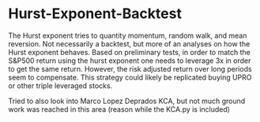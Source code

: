 # Hurst-Exponent-Backtest
The Hurst exponent tries to quantity momentum, random walk, and mean reversion. Not necessarily a backtest, but more of an analyses on how the Hurst exponent behaves. Based on preliminary tests, in order to match the S&amp;P500 return using the hurst exponent one needs to leverage 3x in order to get the same return. However, the risk adjusted return over long periods seem to compensate.  This strategy could likely be replicated buying UPRO or other triple leveraged stocks.


Tried to also look into Marco Lopez Deprados KCA, but not much ground work was reached in this area (reason while the KCA.py is included) 
